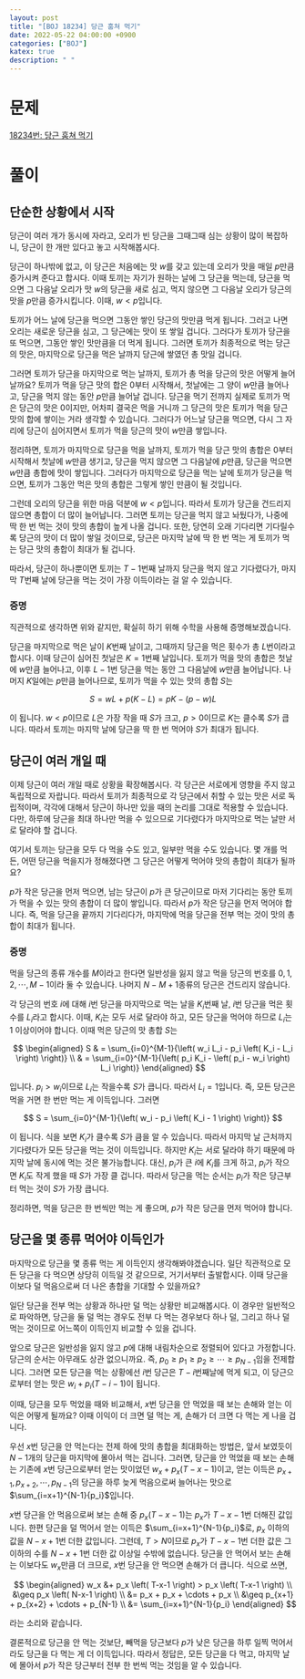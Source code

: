 ```yaml
---
layout: post
title: "[BOJ 18234] 당근 훔쳐 먹기"
date: 2022-05-22 04:00:00 +0900
categories: ["BOJ"]
katex: true
description: " "
---
```


# 문제

[18234번: 당근 훔쳐 먹기](https://www.acmicpc.net/problem/18234)

# 풀이

## 단순한 상황에서 시작

당근이 여러 개가 동시에 자라고, 오리가 빈 당근을 그때그때 심는 상황이 많이 복잡하니, 당근이 한 개만 있다고 놓고 시작해봅시다.

당근이 하나밖에 없고, 이 당근은 처음에는 맛 $w$를 갖고 있는데 오리가 맛을 매일 $p$만큼 증가시켜 준다고 합시다. 이때 토끼는 자기가 원하는 날에 그 당근을 먹는데, 당근을 먹으면 그 다음날 오리가 맛 $w$의 당근을 새로 심고, 먹지 않으면 그 다음날 오리가 당근의 맛을 $p$만큼 증가시킵니다. 이때, $w<p$입니다.

토끼가 어느 날에 당근을 먹으면 그동안 쌓인 당근의 맛만큼 먹게 됩니다. 그러고 나면 오리는 새로운 당근을 심고, 그 당근에는 맛이 또 쌓일 겁니다. 그러다가 토끼가 당근을 또 먹으면, 그동안 쌓인 맛만큼을 더 먹게 됩니다. 그러면 토끼가 최종적으로 먹는 당근의 맛은, 마지막으로 당근을 먹은 날까지 당근에 쌓였던 총 맛일 겁니다.

그러면 토끼가 당근을 마지막으로 먹는 날까지, 토끼가 총 먹을 당근의 맛은 어떻게 늘어날까요? 토끼가 먹을 당근 맛의 합은 $0$부터 시작해서, 첫날에는 그 양이 $w$만큼 늘어나고, 당근을 먹지 않는 동안 $p$만큼 늘어날 겁니다. 당근을 먹기 전까지 실제로 토끼가 먹은 당근의 맛은 $0$이지만, 어차피 결국은 먹을 거니까 그 당근의 맛은 토끼가 먹을 당근 맛의 합에 쌓이는 거라 생각할 수 있습니다. 그러다가 어느날 당근을 먹으면, 다시 그 자리에 당근이 심어지면서 토끼가 먹을 당근의 맛이 $w$만큼 쌓입니다.

정리하면, 토끼가 마지막으로 당근을 먹을 날까지, 토끼가 먹을 당근 맛의 총합은 $0$부터 시작해서 첫날에 $w$만큼 생기고, 당근을 먹지 않으면 그 다음날에 $p$만큼, 당근을 먹으면 $w$만큼 총합에 맛이 쌓입니다. 그러다가 마지막으로 당근을 먹는 날에 토끼가 당근을 먹으면, 토끼가 그동안 먹은 맛의 총합은 그렇게 쌓인 만큼이 될 것입니다.

그런데 오리의 당근을 위한 마음 덕분에 $w<p$입니다. 따라서 토끼가 당근을 건드리지 않으면 총합이 더 많이 늘어납니다. 그러면 토끼는 당근을 먹지 않고 놔뒀다가, 나중에 딱 한 번 먹는 것이 맛의 총합이 높게 나올 겁니다. 또한, 당연히 오래 기다리면 기다릴수록 당근의 맛이 더 많이 쌓일 것이므로, 당근은 마지막 날에 딱 한 번 먹는 게 토끼가 먹는 당근 맛의 총합이 최대가 될 겁니다.

따라서, 당근이 하나뿐이면 토끼는 $T-1$번째 날까지 당근을 먹지 않고 기다렸다가, 마지막 $T$번째 날에 당근을 먹는 것이 가장 이득이라는 걸 알 수 있습니다.

### 증명

직관적으로 생각하면 위와 같지만, 확실히 하기 위해 수학을 사용해 증명해보겠습니다.

당근을 마지막으로 먹은 날이 $K$번째 날이고, 그때까지 당근을 먹은 횟수가 총 $L$번이라고 합시다. 이때 당근이 심어진 첫날은 $K=1$번째 날입니다. 토끼가 먹을 맛의 총합은 첫날에 $w$만큼 늘어나고, 이후 $L-1$번 당근을 먹는 동안 그 다음날에 $w$만큼 늘어납니다. 나머지 $K$일에는 $p$만큼 늘어나므로, 토끼가 먹을 수 있는 맛의 총합 $S$는

$$ S = wL + p \left( K-L \right) = pK - (p-w)L $$

이 됩니다. $w<p$이므로 $L$은 가장 작을 때 $S$가 크고, $p>0$이므로 $K$는 클수록 $S$가 큽니다. 따라서 토끼는 마지막 날에 당근을 딱 한 번 먹어야 $S$가 최대가 됩니다.

## 당근이 여러 개일 때

이제 당근이 여러 개일 때로 상황을 확장해봅시다. 각 당근은 서로에게 영향을 주지 않고 독립적으로 자랍니다. 따라서 토끼가 최종적으로 각 당근에서 취할 수 있는 맛은 서로 독립적이며, 각각에 대해서 당근이 하나만 있을 때의 논리를 그대로 적용할 수 있습니다. 다만, 하루에 당근을 최대 하나만 먹을 수 있으므로 기다렸다가 마지막으로 먹는 날만 서로 달라야 할 겁니다.

여기서 토끼는 당근을 모두 다 먹을 수도 있고, 일부만 먹을 수도 있습니다. 몇 개를 먹든, 어떤 당근을 먹을지가 정해졌다면 그 당근은 어떻게 먹어야 맛의 총합이 최대가 될까요?

$p$가 작은 당근을 먼저 먹으면, 남는 당근이 $p$가 큰 당근이므로 마저 기다리는 동안 토끼가 먹을 수 있는 맛의 총합이 더 많이 쌓입니다. 따라서 $p$가 작은 당근을 먼저 먹어야 합니다. 즉, 먹을 당근을 끝까지 기다리다가, 마지막에 먹을 당근을 전부 먹는 것이 맛의 총합이 최대가 됩니다.

### 증명

먹을 당근의 종류 개수를 $M$이라고 한다면 일반성을 잃지 않고 먹을 당근의 번호를 $0, 1, 2, \cdots , M-1$이라 둘 수 있습니다. 나머지 $N-M+1$종류의 당근은 건드리지 않습니다.

각 당근의 번호 $i$에 대해 $i$번 당근을 마지막으로 먹는 날을 $K_i$번째 날, $i$번 당근을 먹은 횟수를 $L_i$라고 합시다. 이때, $K_i$는 모두 서로 달라야 하고, 모든 당근을 먹어야 하므로 $L_i$는 $1$ 이상이어야 합니다. 이때 먹은 당근의 맛 총합 $S$는

$$
\begin{aligned}
S & = \sum_{i=0}^{M-1}{\left( w_i L_i - p_i \left( K_i - L_i \right) \right)} \\
  & = \sum_{i=0}^{M-1}{\left( p_i K_i - \left( p_i - w_i \right) L_i \right)}
\end{aligned}
$$

입니다. $p_i > w_i$이므로 $L_i$는 작을수록 $S$가 큽니다. 따라서 $L_i=1$입니다. 즉, 모든 당근은 먹을 거면 한 번만 먹는 게 이득입니다. 그러면

$$ S = \sum_{i=0}^{M-1}{\left( w_i - p_i \left( K_i - 1 \right) \right)} $$

이 됩니다. 식을 보면 $K_i$가 클수록 $S$가 큼을 알 수 있습니다. 따라서 마지막 날 근처까지 기다렸다가 모든 당근을 먹는 것이 이득입니다. 하지만 $K_i$는 서로 달라야 하기 때문에 마지막 날에 동시에 먹는 것은 불가능합니다. 대신, $p_i$가 큰 $i$에 $K_i$를 크게 하고, $p_i$가 작으면 $K_i$도 작게 했을 때 $S$가 가장 클 겁니다. 따라서 당근을 먹는 순서는 $p_i$가 작은 당근부터 먹는 것이 $S$가 가장 큽니다.

정리하면, 먹을 당근은 한 번씩만 먹는 게 좋으며, $p$가 작은 당근을 먼저 먹어야 합니다.

## 당근을 몇 종류 먹어야 이득인가

마지막으로 당근을 몇 종류 먹는 게 이득인지 생각해봐야겠습니다. 일단 직관적으로 모든 당근을 다 먹으면 상당히 이득일 것 같으므로, 거기서부터 출발합시다. 이때 당근을 이보다 덜 먹음으로써 더 나은 총합을 기대할 수 있을까요?

일단 당근을 전부 먹는 상황과 하나만 덜 먹는 상황만 비교해봅시다. 이 경우만 일반적으로 파악하면, 당근을 둘 덜 먹는 경우도 전부 다 먹는 경우보다 하나 덜, 그리고 하나 덜 먹는 것이므로 어느쪽이 이득인지 비교할 수 있을 겁니다.

앞으로 당근은 일반성을 잃지 않고 $p$에 대해 내림차순으로 정렬되어 있다고 가정합니다. 당근의 순서는 아무래도 상관 없으니까요. 즉, $p_0 \geq p_1 \geq p_2 \geq \cdots \geq p_{N-1}$임을 전제합니다. 그러면 모든 당근을 먹는 상황에선 $i$번 당근은 $T-i$번째날에 먹게 되고, 이 당근으로부터 얻는 맛은 $w_i + p_i \left( T-i-1 \right)$이 됩니다.

이때, 당근을 모두 먹었을 때와 비교해서, $x$번 당근을 안 먹었을 때 보는 손해와 얻는 이익은 어떻게 될까요? 이때 이익이 더 크면 덜 먹는 게, 손해가 더 크면 다 먹는 게 나을 겁니다.

우선 $x$번 당근을 안 먹는다는 전제 하에 맛의 총합을 최대화하는 방법은, 앞서 보였듯이 $N-1$개의 당근을 마지막에 몰아서 먹는 겁니다. 그러면, 당근을 안 먹었을 때 보는 손해는 기존에 $x$번 당근으로부터 얻는 맛이었던 $w_x + p_x \left( T-x-1 \right)$이고, 얻는 이득은 $p_{x+1}, p_{x+2}, \cdots , p_{N-1}$의 당근을 하루 늦게 먹음으로써 늘어나는 맛으로 $\sum_{i=x+1}^{N-1}{p_i}$입니다.

$x$번 당근을 안 먹음으로써 보는 손해 중 $p_x \left( T-x-1 \right)$는 $p_x$가 $T-x-1$번 더해진 값입니다. 한편 당근을 덜 먹어서 얻는 이득은 $\sum_{i=x+1}^{N-1}{p_i}$로, $p_x$ 이하의 값을 $N-x+1$번 더한 값입니다. 그런데, $T>N$이므로 $p_x$가 $T-x-1$번 더한 값은 그 이하의 수를 $N-x+1$번 더한 값 이상일 수밖에 없습니다. 당근을 안 먹어서 보는 손해는 이보다도 $w_x$만큼 더 크므로, $x$번 당근을 안 먹으면 손해가 더 큽니다. 식으로 쓰면,

$$
\begin{aligned}
w_x &+ p_x \left( T-x-1 \right) > p_x \left( T-x-1 \right) \\
  &\geq p_x \left( N-x-1 \right) \\
  &= p_x + p_x + \cdots + p_x \\
  &\geq p_{x+1} + p_{x+2} + \cdots + p_{N-1} \\
  &= \sum_{i=x+1}^{N-1}{p_i}
\end{aligned}
$$

라는 소리와 같습니다.

결론적으로 당근을 안 먹는 것보단, 빼먹을 당근보다 $p$가 낮은 당근을 하루 일찍 먹어서라도 당근을 다 먹는 게 더 이득입니다. 따라서 정답은, 모든 당근을 다 먹고, 마지막 날에 몰아서 $p$가 작은 당근부터 전부 한 번씩 먹는 것임을 알 수 있습니다.